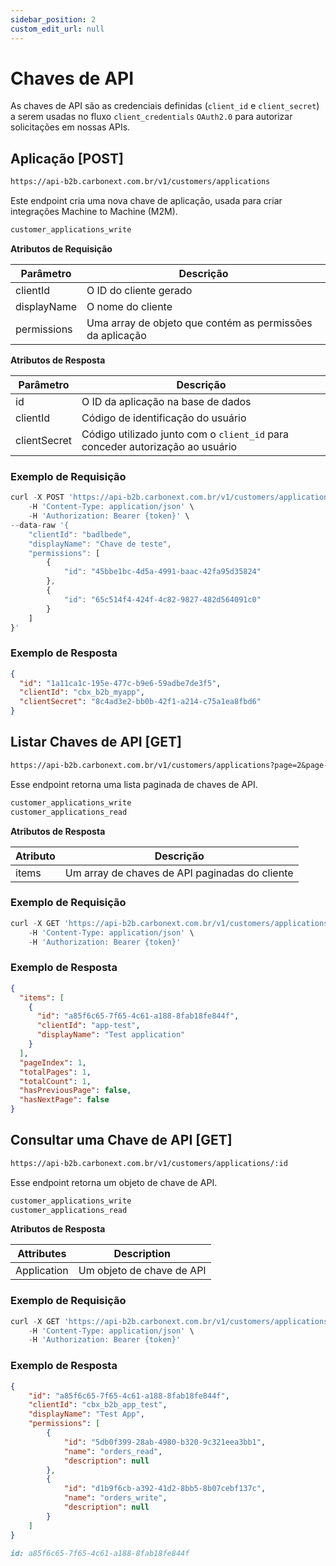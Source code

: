```yaml
---
sidebar_position: 2
custom_edit_url: null
---
```


# Chaves de API

As chaves de API são as credenciais definidas (`client_id` e `client_secret`) a serem usadas no fluxo `client_credentials` `OAuth2.0` para autorizar solicitações em nossas APIs.

## Aplicação [POST]

```md title="BASE URL"
https://api-b2b.carbonext.com.br/v1/customers/applications
```

Este endpoint cria uma nova chave de aplicação, usada para criar integrações Machine to Machine (M2M).

```md title="Required permissions"
customer_applications_write
```

**Atributos de Requisição**

| Parâmetro   | Descrição                                                 |
| ----------- | --------------------------------------------------------- |
| clientId    | O ID do cliente gerado                                    |
| displayName | O nome do cliente                                         |
| permissions | Uma array de objeto que contém as permissões da aplicação |

**Atributos de Resposta**

| Parâmetro    | Descrição                                                 |
| ------------ | --------------------------------------------------------- |
| id           | O ID da aplicação na base de dados                                    |
| clientId     | Código de identificação do usuário                                        |
| clientSecret | Código utilizado junto com o `client_id` para conceder autorização ao usuário |

### Exemplo de Requisição

```javascript
curl -X POST 'https://api-b2b.carbonext.com.br/v1/customers/applications' \
    -H 'Content-Type: application/json' \
    -H 'Authorization: Bearer {token}' \
--data-raw '{
    "clientId": "badlbede",
    "displayName": "Chave de teste",
    "permissions": [
        {
            "id": "45bbe1bc-4d5a-4991-baac-42fa95d35824"
        },
        {
            "id": "65c514f4-424f-4c82-9827-482d564091c0"
        }
    ]
}'
```
### Exemplo de Resposta

```json
{
  "id": "1a11ca1c-195e-477c-b9e6-59adbe7de3f5",
  "clientId": "cbx_b2b_myapp",
  "clientSecret": "8c4ad3e2-bb0b-42f1-a214-c75a1ea8fbd6"
}
```

## Listar Chaves de API [GET]

```md title="BASE URL"
https://api-b2b.carbonext.com.br/v1/customers/applications?page=2&page-size=10
```

Esse endpoint retorna uma lista paginada de chaves de API.

```md title="Required permissions"
customer_applications_write
customer_applications_read
```

**Atributos de Resposta**

| Atributo | Descrição                                   |
| -------- | ------------------------------------------- |
| items    | Um array de chaves de API paginadas do cliente |

### Exemplo de Requisição

```javascript
curl -X GET 'https://api-b2b.carbonext.com.br/v1/customers/applications' \
    -H 'Content-Type: application/json' \
    -H 'Authorization: Bearer {token}'
```

### Exemplo de Resposta

```json
{
  "items": [
    {
      "id": "a85f6c65-7f65-4c61-a188-8fab18fe844f",
      "clientId": "app-test",
      "displayName": "Test application"
    }
  ],
  "pageIndex": 1,
  "totalPages": 1,
  "totalCount": 1,
  "hasPreviousPage": false,
  "hasNextPage": false
}
```

## Consultar uma Chave de API [GET]

```md title="BASE URL"
https://api-b2b.carbonext.com.br/v1/customers/applications/:id
```

Esse endpoint retorna um objeto de chave de API.

```md title="Required permissions"
customer_applications_write
customer_applications_read
```

**Atributos de Resposta**

| Attributes | Description                                          |
| ---------- | ---------------------------------------------------- |
| Application      | Um objeto de chave de API |

### Exemplo de Requisição

```javascript
curl -X GET 'https://api-b2b.carbonext.com.br/v1/customers/applications/a85f6c65-7f65-4c61-a188-8fab18fe844f' \
    -H 'Content-Type: application/json' \
    -H 'Authorization: Bearer {token}'
```

### Exemplo de Resposta

```json
{
    "id": "a85f6c65-7f65-4c61-a188-8fab18fe844f",
    "clientId": "cbx_b2b_app_test",
    "displayName": "Test App",
    "permissions": [
        {
            "id": "5db0f399-28ab-4980-b320-9c321eea3bb1",
            "name": "orders_read",
            "description": null
        },
        {
            "id": "d1b9f6cb-a392-41d2-8bb5-8b07cebf137c",
            "name": "orders_write",
            "description": null
        }
    ]
}
```

```md title="PATH VARIABLES"
id: a85f6c65-7f65-4c61-a188-8fab18fe844f
```